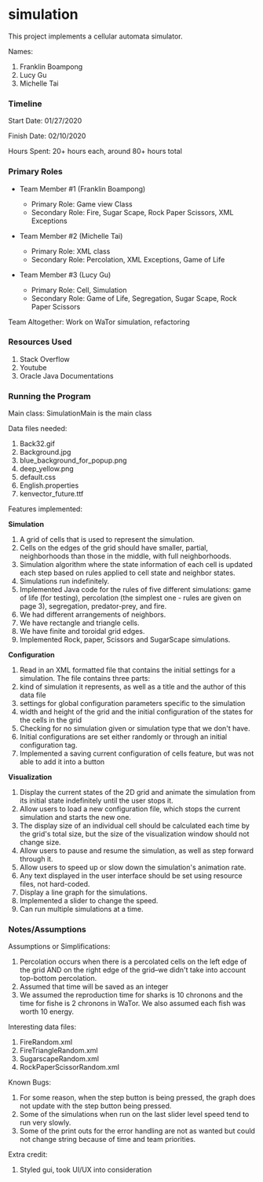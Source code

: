simulation
==== 

This project implements a cellular automata simulator.

Names:
1. Franklin Boampong
2. Lucy Gu
3. Michelle Tai

### Timeline

Start Date: 01/27/2020

Finish Date: 02/10/2020

Hours Spent: 20+ hours each, around 80+ hours total

### Primary Roles

* Team Member #1 (Franklin Boampong)
	- Primary Role: Game view Class
	- Secondary Role: Fire, Sugar Scape, Rock Paper Scissors, XML Exceptions

* Team Member #2 (Michelle Tai)
   -  Primary Role: XML class
   -  Secondary Role: Percolation, XML Exceptions, Game of Life

* Team Member #3 (Lucy Gu)
   - Primary Role: Cell, Simulation
   - Secondary Role: Game of Life, Segregation, Sugar Scape, Rock Paper Scissors

Team Altogether: Work on WaTor simulation, refactoring

### Resources Used

1. Stack Overflow
2. Youtube
3. Oracle Java Documentations

### Running the Program
Main class: SimulationMain is the main class

Data files needed: 

1. Back32.gif
2. Background.jpg
3. blue_background_for_popup.png
4. deep_yellow.png
5. default.css
6. English.properties
7. kenvector_future.ttf

Features implemented:

**Simulation**
1. A grid of cells that is used to represent the simulation.
2. Cells on the edges of the grid should have smaller, partial, neighborhoods than those in the middle, with full neighborhoods.
3. Simulation algorithm where the state information of each cell is updated each step based on rules applied to cell 
state and neighbor states.
4. Simulations run indefinitely.
5. Implemented Java code for the rules of five different simulations: game of life (for testing), percolation (the simplest one - rules are given on page 3), segregation, predator-prey, and fire.
6. We had different arrangements of neighbors.
7. We have rectangle and triangle cells.
8. We have finite and toroidal grid edges.
9. Implemented Rock, paper, Scissors and SugarScape simulations.

**Configuration**

1. Read in an XML formatted file that contains the initial settings for a simulation. The file contains three parts:
  1. kind of simulation it represents, as well as a title and the author of this data file
  2. settings for global configuration parameters specific to the simulation
  3. width and height of the grid and the initial configuration of the states for the cells in the grid
2. Checking for no simulation given or simulation type that we don't have.
3. Initial configurations are set either randomly or through an initial configuration tag.
4. Implemented a saving current configuration of cells feature, but was not able to add it into a button


**Visualization**
1. Display the current states of the 2D grid and animate the simulation from its initial state indefinitely until the user stops it.
2. Allow users to load a new configuration file, which stops the current simulation and starts the new one.
3. The display size of an individual cell should be calculated each time by the grid's total size, but the size of the visualization window should not change size.
4. Allow users to pause and resume the simulation, as well as step forward through it.
5. Allow users to speed up or slow down the simulation's animation rate.
6. Any text displayed in the user interface should be set using resource files, not hard-coded.
7. Display a line graph for the simulations.
8. Implemented a slider to change the speed.
9. Can run multiple simulations at a time.


### Notes/Assumptions

Assumptions or Simplifications:
1. Percolation occurs when there is a percolated cells on the left edge of the grid AND on the right 
edge of the grid–we didn't take into account top-bottom percolation.
2. Assumed that time will be saved as an integer
3. We assumed the reproduction time for sharks is 10 chronons and the time for fishe is 2 chronons in 
 WaTor. We also assumed each fish was worth 10 energy. 


Interesting data files:
1. FireRandom.xml
2. FireTriangleRandom.xml
3. SugarscapeRandom.xml
4. RockPaperScissorRandom.xml


Known Bugs:

1. For some reason, when the step button is being pressed, the graph does not update with the step button being pressed.
2. Some of the simulations when run on the last slider level speed tend to run very slowly. 
3. Some of the print outs for the error handling are not as wanted but could not change string because of time and 
team priorities.

Extra credit:
1. Styled gui, took UI/UX into consideration


